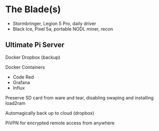 # The Blade(s)

- Stormbringer, Legion 5 Pro, daily driver
- Black Ice, Pixel 5a, portable NODL miner, recon

## Ultimate Pi Server
Docker
Dropbox (backup)


Docker Containers
- Code Red
- Grafana
- Influx

Preserve SD card from ware and tear, disabling swaping and installing load2ram

Automagically back up to cloud (dropbox)

PiVPN for encrypted remote access from anywhere

